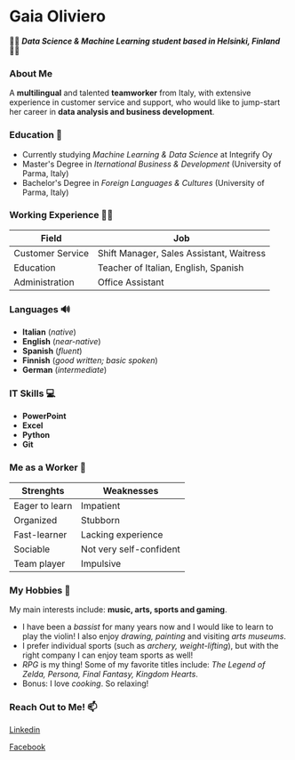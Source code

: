 # Gaia Oliviero

👩‍🎓 ***Data Science & Machine Learning student based in Helsinki, Finland*** 👩‍🎓

### About Me 
A **multilingual** and talented **teamworker** from Italy, with extensive experience in customer service and support, who would like to jump-start her career in **data analysis and business development**. 

### Education 📖
- Currently studying *Machine Learning & Data Science* at Integrify Oy
- Master's Degree in *Iternational Business & Development* (University of Parma, Italy)
- Bachelor's Degree in *Foreign Languages & Cultures* (University of Parma, Italy)

### Working Experience 👩‍💼
|Field| Job |
| ---------------- | ---------------- |
|Customer Service |       Shift Manager, Sales Assistant, Waitress|
|Education  |   Teacher of Italian, English, Spanish
|Administration | Office Assistant

### Languages 🔊
- **Italian** (*native*)
- **English** (*near-native*)
- **Spanish** (*fluent*)
- **Finnish** (*good written; basic spoken*)
- **German** (*intermediate*)

### IT Skills 💻
- **PowerPoint** 
- **Excel**
- **Python**
- **Git**

### Me as a Worker 👥
|Strenghts | Weaknesses |
| ---------------- | ---------------- |
| Eager to learn |         Impatient  |
|Organized   |           Stubborn
|Fast-learner |  Lacking experience
|Sociable | Not very self-confident
|Team player | Impulsive

### My Hobbies 🎸
My main interests include: **music, arts, sports and gaming**. 
- I have been a *bassist* for many years now and I would like to learn to play the violin! I also enjoy *drawing, painting* and visiting *arts museums*.
- I prefer individual sports (such as *archery, weight-lifting*), but with the right company I can enjoy team sports as well!
- *RPG* is my thing! Some of my favorite titles include: *The Legend of Zelda, Persona, Final Fantasy, Kingdom Hearts*. 
- Bonus: I love *cooking*. So relaxing! 

### Reach Out to Me! 📫
[Linkedin](https://www.linkedin.com/in/gaia-oliviero/)

[Facebook](https://www.facebook.com/gaia.c.oliviero/)
